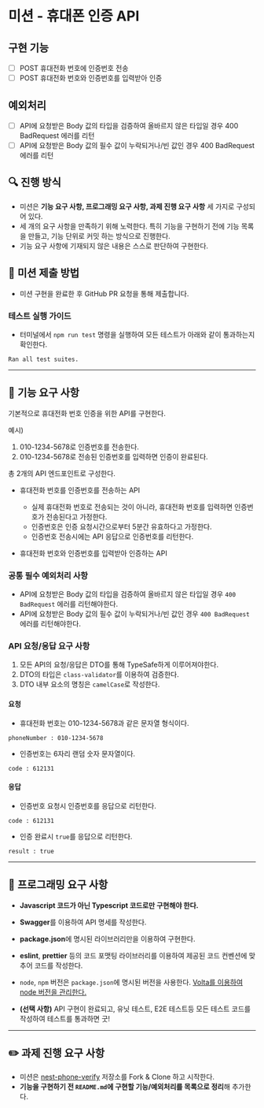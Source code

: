 # 미션 - 휴대폰 인증 API

## 구현 기능
- [ ] POST 휴대전화 번호에 인증번호 전송
- [ ] POST 휴대전화 번호와 인증번호를 입력받아 인증

## 예외처리
- [ ] API에 요청받은 Body 값의 타입을 검증하여 올바르지 않은 타입일 경우 400 BadRequest 에러를 리턴
- [ ] API에 요청받은 Body 값의 필수 값이 누락되거나/빈 값인 경우 400 BadRequest 에러를 리턴

## 🔍 진행 방식

- 미션은 **기능 요구 사항, 프로그래밍 요구 사항, 과제 진행 요구 사항** 세 가지로 구성되어 있다.
- 세 개의 요구 사항을 만족하기 위해 노력한다. 특히 기능을 구현하기 전에 기능 목록을 만들고, 기능 단위로 커밋 하는 방식으로 진행한다.
- 기능 요구 사항에 기재되지 않은 내용은 스스로 판단하여 구현한다.

## 📮 미션 제출 방법

- 미션 구현을 완료한 후 GitHub PR 요청을 통해 제출합니다.

### 테스트 실행 가이드

- 터미널에서 `npm run test` 명령을 실행하여 모든 테스트가 아래와 같이 통과하는지 확인한다.

```
Ran all test suites.
```

---

## 🚀 기능 요구 사항

기본적으로 휴대전화 번호 인증을 위한 API를 구현한다.

예시)
1. 010-1234-5678로 인증번호를 전송한다.
2. 010-1234-5678로 전송된 인증번호를 입력하면 인증이 완료된다.

총 2개의 API 엔드포인트로 구성한다.
  - 휴대전화 번호를 인증번호를 전송하는 API
      - 실제 휴대전화 번호로 전송되는 것이 아니라, 휴대전화 번호를 입력하면 인증번호가 전송된다고 가정한다.
      - 인증번호은 인증 요청시간으로부터 5분간 유효하다고 가정한다.
      - 인증번호 전송시에는 API 응답으로 인증번호를 리턴한다.
  

  - 휴대전화 번호와 인증번호를 입력받아 인증하는 API


### 공통 필수 예외처리 사항

- API에 요청받은 Body 값의 타입을 검증하여 올바르지 않은 타입일 경우 `400 BadRequest` 에러를 리턴해야한다.
- API에 요청받은 Body 값의 필수 값이 누락되거나/빈 값인 경우 `400 BadRequest` 에러를 리턴해야한다.


### API 요청/응답 요구 사항
1. 모든 API의 요청/응답은 DTO를 통해 TypeSafe하게 이루어져야한다.
2. DTO의 타입은 `class-validator`를 이용하여 검증한다.
3. DTO 내부 요소의 명칭은 `camelCase`로 작성한다.

#### 요청

- 휴대전화 번호는 010-1234-5678과 같은 문자열 형식이다.
```
phoneNumber : 010-1234-5678
```
- 인증번호는 6자리 랜덤 숫자 문자열이다.
```
code : 612131
```

#### 응답

- 인증번호 요청시 인증번호를 응답으로 리턴한다.
```
code : 612131
```
- 인증 완료시 `true`를 응답으로 리턴한다.
```
result : true
```

---

## 🎯 프로그래밍 요구 사항

- **Javascript 코드가 아닌 Typescript 코드로만 구현해야 한다.**
- **Swagger**를 이용하여 API 명세를 작성한다.
- **package.json**에 명시된 라이브러리만을 이용하여 구현한다.
- **eslint**, **prettier** 등의 코드 포맷팅 라이브러리를 이용하여 제공된 코드 컨벤션에 맞추어 코드를 작성한다.
- `node`, `npm` 버전은 `package.json`에 명시된 버전을 사용한다. [Volta를 이용하여 node 버전을 관리한다.](https://docs.volta.sh/guide/getting-started)


- **(선택 사항)** API 구현이 완료되고, 유닛 테스트, E2E 테스트등 모든 테스트 코드를 작성하여 테스트를 통과하면 굿!
---

## ✏️ 과제 진행 요구 사항

- 미션은 [nest-phone-verify](https://github.com/eojjeoda-nest/nest-phone-verify-1) 저장소를 Fork & Clone 하고 시작한다.
- **기능을 구현하기 전 `README.md`에 구현할 기능/예외처리를 목록으로 정리**해 추가한다.
